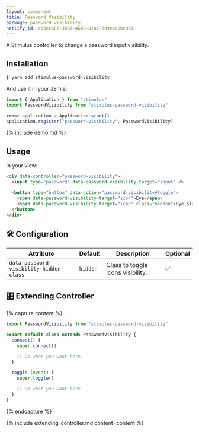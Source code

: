 ```yaml
---
layout: component
title: Password Visibility
package: password-visibility
netlify_id: cb3eca87-30b7-4645-8ca1-399eec80c8d1
---
```


A Stimulus controller to change a password input visibility.

## Installation

```bash
$ yarn add stimulus-password-visibility
```

And use it in your JS file:
```js
import { Application } from "stimulus"
import PasswordVisibility from "stimulus-password-visibility"

const application = Application.start()
application.register("password-visibility", PasswordVisibility)
```

{% include demo.md %}

## Usage

In your view:
```html
<div data-controller="password-visibility">
  <input type="password" data-password-visibility-target="input" />

  <button type="button" data-action="password-visibility#toggle">
    <span data-password-visibility-target="icon">Eye</span>
    <span data-password-visibility-target="icon" class="hidden">Eye Slash</span>
  </button>
</div>
```

## 🛠 Configuration

| Attribute | Default | Description | Optional |
| --------- | ------- | ----------- | -------- |
| `data-password-visibility-hidden-class` | `hidden` | Class to toggle icons visibility. | ✅ |

## 🎛 Extending Controller

{% capture content %}
```js
import PasswordVisibility from "stimulus-password-visibility"

export default class extends PasswordVisibility {
  connect() {
    super.connect()

    // Do what you want here.
  }

  toggle (event) {
    super.toggle()

    // Do what you want here
  }
}
```
{% endcapture %}

{% include extending_controller.md content=content %}
